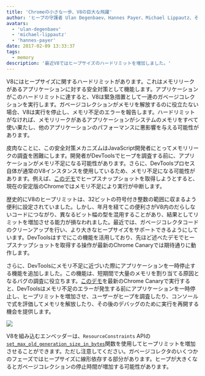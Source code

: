 ```yaml
---
title: 'Chromeの小さな一歩、V8の巨大な飛躍'
author: 'ヒープの守護者 Ulan Degenbaev、Hannes Payer、Michael Lippautz、そしてDevToolsの戦士 Alexey Kozyatinskiy'
avatars:
  - 'ulan-degenbaev'
  - 'michael-lippautz'
  - 'hannes-payer'
date: 2017-02-09 13:33:37
tags:
  - memory
description: '最近V8ではヒープサイズのハードリミットを増加しました。'
---
```

V8にはヒープサイズに関するハードリミットがあります。これはメモリリークがあるアプリケーションに対する安全対策として機能します。アプリケーションがこのハードリミットに達すると、V8は緊急措置として一連のガベージコレクションを実行します。ガベージコレクションがメモリを解放するのに役立たない場合、V8は実行を停止し、メモリ不足のエラーを報告します。ハードリミットがなければ、メモリリークがあるアプリケーションがシステムのメモリをすべて使い果たし、他のアプリケーションのパフォーマンスに悪影響を与える可能性があります。

<!--truncate-->
皮肉なことに、この安全対策メカニズムはJavaScript開発者にとってメモリリークの調査を困難にします。開発者がDevToolsでヒープを調査する前に、アプリケーションがメモリ不足になる可能性があります。さらに、DevToolsプロセス自体が通常のV8インスタンスを使用しているため、メモリ不足になる可能性があります。例えば、[このデモ](https://ulan.github.io/misc/heap-snapshot-demo.html)でヒープスナップショットを取得しようとすると、現在の安定版のChromeではメモリ不足により実行が中断します。

歴史的にV8のヒープリミットは、32ビットの符号付き整数の範囲に収まるよう便利に設定されていました。しかし、年月を経てこの便利さがV8内のだらしないコードにつながり、異なるビット幅の型を混用することがあり、結果としてリミットを増加させる能力が損なわれました。最近では、ガベージコレクタコードのクリーンアップを行い、より大きなヒープサイズをサポートできるようにしています。DevToolsはすでにこの機能を活用しており、先ほど述べたデモでヒープスナップショットを取得する操作が最新のChrome Canaryでは期待通りに動作します。

さらに、DevToolsにメモリ不足に近づいた際にアプリケーションを一時停止する機能を追加しました。この機能は、短期間で大量のメモリを割り当てる原因となるバグの調査に役立ちます。[このデモ](https://ulan.github.io/misc/oom.html)を最新のChrome Canaryで実行すると、DevToolsはメモリ不足のエラーが発生する前にアプリケーションを一時停止し、ヒープリミットを増加させ、ユーザーがヒープを調査したり、コンソールで式を評価してメモリを解放したり、その後のデバッグのために実行を再開する機会を提供します。

![](/_img/heap-size-limit/debugger.png)

V8を組み込むエンベッダーは、`ResourceConstraints` APIの[`set_max_old_generation_size_in_bytes`](https://codesearch.chromium.org/chromium/src/v8/include/v8-isolate.h?q=set_max_old_generation_size_in_bytes)関数を使用してヒープリミットを増加させることができます。ただし注意してください。ガベージコレクタのいくつかのフェーズではヒープサイズに線形依存する部分があります。ヒープが大きくなるとガベージコレクションの停止時間が増加する可能性があります。
